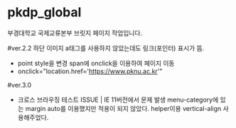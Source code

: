 # pkdp_global
 부경대학교 국제교류본부 브릿지 페이지 작업입니다.
 
 #ver.2.2
 하단 이미지 a태그를 사용하지 않았는데도 링크(포인터) 표시가 뜸.
 - point style을 변경
 span에 onclick을 이용하여 페이지 이동
 - onclick="location.href='https://www.pknu.ac.kr'"

#ver.3.0
 - 크로스 브라우징 테스트
 ISSUE | IE 11버전에서 문제 발생
 menu-category에 있는 margin auto를 이용했지만 적용이 되지 않았다.
 helper이용 vertical-align 사용해주었다.  
